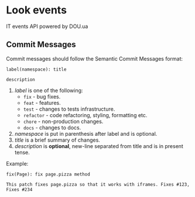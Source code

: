 # Look events
IT events API powered by DOU.ua

## Commit Messages

Commit messages should follow the Semantic Commit Messages format:

```
label(namespace): title

description
```

1. *label* is one of the following:
    - `fix` - bug fixes.
    - `feat` - features.
    - `test` - changes to tests infrastructure.
    - `refactor` - code refactoring, styling, formatting etc.
    - `chore` - non-production changes.
    - `docs` - changes to docs.
2. *namespace* is put in parenthesis after label and is optional.
3. *title* is a brief summary of changes.
4. *description* is **optional**, new-line separated from title and is in present tense.

Example:

```
fix(Page): fix page.pizza method

This patch fixes page.pizza so that it works with iframes. Fixes #123, Fixes #234
```